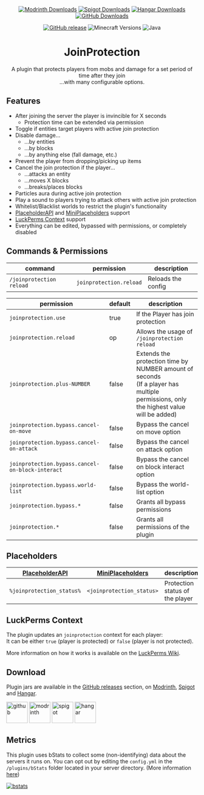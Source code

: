 <div align="center">

[![Modrinth Downloads](https://img.shields.io/modrinth/dt/joinprotection?style=flat-square&logo=modrinth&label=Downloads&labelColor=29355F&color=009B98)](https://modrinth.com/plugin/joinprotection)
[![Spigot Downloads](https://img.shields.io/spiget/downloads/113320?style=flat-square&label=Downloads&logo=image/png;base64,iVBORw0KGgoAAAANSUhEUgAAABAAAAAQBAMAAADt3eJSAAAAD1BMVEVHcEwAAAD/0ADi6D86RuhWkE5HAAAAAXRSTlMAQObYZgAAAFBJREFUeJxljdERgDAIQ8OdAxicgHQCZQH3n0pqrT99P7y7QADAYkfHiIHFJ4yRwDWlDaHy7IPeMupOUkvVFiu5XL3hyLBXjIT/nfPLdq/yAL5yBqT7qDihAAAAAElFTkSuQmCC&labelColor=29355F&color=009B98)](https://www.spigotmc.org/resources/113320)
[![Hangar Downloads](https://img.shields.io/hangar/dt/joinprotection?style=flat-square&logo=image/png;base64,iVBORw0KGgoAAAANSUhEUgAAABkAAAAgBAMAAAAVss41AAAAJFBMVEVHcEz///////////////////////////////////////////8Uel1nAAAAC3RSTlMAH47fTa3EafI0C3ZKri0AAADwSURBVHicTZGvC8JQEMdPDeKSYBEsEwSFFbGJZcVkMRiEV7S6IgiCWNS6ZlBhxWZ3/ti8f87bfbfplePDvXff7/s+Iqlyr0p5FQy/3JwuzBw2s9GAk5qAaozqK3mAaKkL09FcR3XAE9cc0ELB8hVC6KfX4qtSCdQ+6LCB9TWYGyndt7LVzVbufQ7Pk8xJW9S9qEqwPORQ7Nop1Tk2zGNS8VfALWld0N3hk7QdTr7NM1DyQA9HT5qEHuZTmTLPaKvkzchaCQUgW0wOx3jD22goVypCwc2DFvVRlnWhIzk08uSttfj8/QMd/c3fJ9HNRv8CUjKn1XnSu4wAAAAASUVORK5CYII=&label=Downloads&labelColor=29355F&color=009B98)](https://hangar.papermc.io/rockquiet/JoinProtection)
[![GitHub Downloads](https://img.shields.io/github/downloads/rockquiet/joinprotection/total?style=flat-square&label=Downloads&logo=github&labelColor=29355F&color=009B98)](https://github.com/rockquiet/JoinProtection/releases)

[![GitHub release](https://img.shields.io/github/v/release/rockquiet/joinprotection?style=for-the-badge&labelColor=29355F&color=009B98)](https://github.com/rockquiet/JoinProtection/releases)
![Minecraft Versions](https://img.shields.io/badge/minecraft-1.17.1_--_1.20.4-009B98?style=for-the-badge&logoColor=blue&labelColor=29355F)
![Java](https://img.shields.io/badge/java-17+-009B98?style=for-the-badge&logoColor=blue&labelColor=29355F)

# JoinProtection

A plugin that protects players from mobs and damage for a set period of time after they join\
...with many configurable options.

</div>

## Features

- After joining the server the player is invincible for X seconds
    - Protection time can be extended via permission
- Toggle if entities target players with active join protection
- Disable damage...
    - ...by entities
    - ...by blocks
    - ...by anything else (fall damage, etc.)
- Prevent the player from dropping/picking up items
- Cancel the join protection if the player...
    - ...attacks an entity
    - ...moves X blocks
    - ...breaks/places blocks
- Particles aura during active join protection
- Play a sound to players trying to attack others with active join protection
- Whitelist/Blacklist worlds to restrict the plugin's functionality
- [PlaceholderAPI](https://www.spigotmc.org/resources/6245)
  and [MiniPlaceholders](https://modrinth.com/plugin/miniplaceholders) support
- [LuckPerms Context](https://luckperms.net/wiki/Context) support
- Everything can be edited, bypassed with permissions, or completely disabled

## Commands & Permissions

| command                  | permission              | description        |
|--------------------------|-------------------------|--------------------|
| `/joinprotection reload` | `joinprotection.reload` | Reloads the config |

| permission                                       | default | description                                                                                                                              |
|--------------------------------------------------|---------|------------------------------------------------------------------------------------------------------------------------------------------|
| `joinprotection.use`                             | true    | If the Player has join protection                                                                                                        |
| `joinprotection.reload`                          | op      | Allows the usage of `/joinprotection reload`                                                                                             |
| `joinprotection.plus-NUMBER`                     | false   | Extends the protection time by NUMBER amount of seconds<br/>(If a player has multiple permissions, only the highest value will be added) |
| `joinprotection.bypass.cancel-on-move`           | false   | Bypass the cancel on move option                                                                                                         |
| `joinprotection.bypass.cancel-on-attack`         | false   | Bypass the cancel on attack option                                                                                                       |
| `joinprotection.bypass.cancel-on-block-interact` | false   | Bypass the cancel on block interact option                                                                                               |
| `joinprotection.bypass.world-list`               | false   | Bypass the world-list option                                                                                                             |
| `joinprotection.bypass.*`                        | false   | Grants all bypass permissions                                                                                                            |
| `joinprotection.*`                               | false   | Grants all permissions of the plugin                                                                                                     |

## Placeholders

| [PlaceholderAPI](https://www.spigotmc.org/resources/6245) | [MiniPlaceholders](https://modrinth.com/plugin/miniplaceholders) | description                     |
|-----------------------------------------------------------|------------------------------------------------------------------|---------------------------------|
| `%joinprotection_status%`                                 | `<joinprotection_status>`                                        | Protection status of the player |

## LuckPerms Context

The plugin updates an `joinprotection` context for each player:\
It can be either `true` (player is protected) or `false` (player is not protected).

More information on how it works is available on the [LuckPerms Wiki](https://luckperms.net/wiki/Context).

## Download

Plugin jars are available in the [GitHub releases](https://github.com/rockquiet/JoinProtection/releases) section,
on [Modrinth](https://modrinth.com/plugin/joinprotection), [Spigot](https://www.spigotmc.org/resources/113320)
and [Hangar](https://hangar.papermc.io/rockquiet/JoinProtection).

[<img alt="github" height="56" src="https://cdn.jsdelivr.net/npm/@intergrav/devins-badges@3/assets/cozy/available/github_vector.svg">](https://github.com/rockquiet/JoinProtection/releases)
[<img alt="modrinth" height="56" src="https://cdn.jsdelivr.net/npm/@intergrav/devins-badges@3/assets/cozy/available/modrinth_vector.svg">](https://modrinth.com/plugin/joinprotection)
[<img alt="spigot" height="56" src="https://cdn.jsdelivr.net/npm/@intergrav/devins-badges@3/assets/cozy/available/spigot_vector.svg">](https://www.spigotmc.org/resources/113320)
[<img alt="hangar" height="56" src="https://cdn.jsdelivr.net/npm/@intergrav/devins-badges@3/assets/cozy/available/hangar_vector.svg">](https://hangar.papermc.io/rockquiet/JoinProtection)

## Metrics

This plugin uses bStats to collect some (non-identifying) data about the servers it runs on.
You can opt out by editing the `config.yml` in the `/plugins/bStats` folder located in your server directory.
(More information [here](https://bstats.org/getting-started))

[<img alt="bstats" src="https://bstats.org/signatures/bukkit/JoinProtection.svg">](https://bstats.org/plugin/bukkit/JoinProtection)
